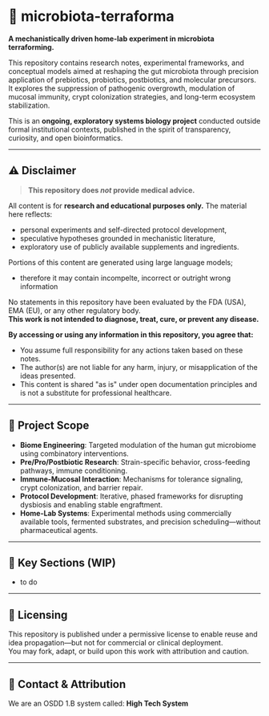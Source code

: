 # 🧬 microbiota-terraforma

**A mechanistically driven home-lab experiment in microbiota terraforming.**

This repository contains research notes, experimental frameworks, and conceptual models aimed at reshaping the gut microbiota through precision application of prebiotics, probiotics, postbiotics, and molecular precursors. It explores the suppression of pathogenic overgrowth, modulation of mucosal immunity, crypt colonization strategies, and long-term ecosystem stabilization.

This is an **ongoing, exploratory systems biology project** conducted outside formal institutional contexts, published in the spirit of transparency, curiosity, and open bioinformatics.


---

## ⚠️ Disclaimer

> **This repository does *not* provide medical advice.**

All content is for **research and educational purposes only.** The material here reflects:
- personal experiments and self-directed protocol development,
- speculative hypotheses grounded in mechanistic literature,
- exploratory use of publicly available supplements and ingredients.

Portions of this content are generated using large language models;
- therefore it may contain incompelte, incorrect or outright wrong information

No statements in this repository have been evaluated by the FDA (USA), EMA (EU), or any other regulatory body.  
**This work is not intended to diagnose, treat, cure, or prevent any disease.**

**By accessing or using any information in this repository, you agree that:**
- You assume full responsibility for any actions taken based on these notes.
- The author(s) are not liable for any harm, injury, or misapplication of the ideas presented.
- This content is shared "as is" under open documentation principles and is not a substitute for professional healthcare.

---

## 🧪 Project Scope

- **Biome Engineering**: Targeted modulation of the human gut microbiome using combinatory interventions.
- **Pre/Pro/Postbiotic Research**: Strain-specific behavior, cross-feeding pathways, immune conditioning.
- **Immune-Mucosal Interaction**: Mechanisms for tolerance signaling, crypt colonization, and barrier repair.
- **Protocol Development**: Iterative, phased frameworks for disrupting dysbiosis and enabling stable engraftment.
- **Home-Lab Systems**: Experimental methods using commercially available tools, fermented substrates, and precision scheduling—without pharmaceutical agents.

---

## 🧰 Key Sections (WIP)

- to do

---

## 🔐 Licensing

This repository is published under a permissive license to enable reuse and idea propagation—but not for commercial or clinical deployment.  
You may fork, adapt, or build upon this work with attribution and caution.

---

## 💬 Contact & Attribution
We are an OSDD 1.B system called: **High Tech System**

